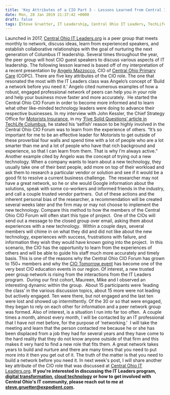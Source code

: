 ```yaml
---
title: 'Key Attributes of a CIO Part 3 - Lessons Learned from Central IT Leaders.org'
date: Mon, 28 Jan 2019 21:37:42 +0000
draft: false
tags: [Steve Gruetter, IT Leadership, Central Ohio IT Leaders, TechLife Columbus, Central Ohio CIO Forum, John Kessler, Motorists Insurance]
---
```


Launched in 2017, [Central Ohio IT Leaders.org](https://itleaders.org/central-ohio/) is a peer group that meets monthly to network, discuss ideas, learn from experienced speakers, and establish collaborative relationships with the goal of nurturing the next generation of Columbus IT leadership. Several times throughout the year, the peer group will host CIO guest speakers to discuss various aspects of IT leadership. The following lesson learned is based off of my interpretation of a recent presentation by [Angelo Mazzocco](https://www.linkedin.com/in/angelomazzocco/), CIO of [Central Ohio Primary Care](https://www.copcp.com/)[](https://www.copcp.com/) (COPC). There are five key attributes of the CIO role. The one that resonated the most with the IT Leaders class was Angelo’s concept of ‘Build a network before you need it.' Angelo cited numerous examples of how a robust, engaged professional network of peers can help you in your role and help your business move faster and more accurately.  He started the Central Ohio CIO Forum in order to become more informed and to learn what other like-minded technology leaders were doing to advance their respective businesses. In my interview with John Kessler, the Chief Strategy Office for [Motorists Insurance](https://www.motoristsinsurancegroup.com/), in my [‘Five Solid Questions’ article in TechLife Columbus](http://www.techlifecolumbus.com/misc/five-solid-questions-with-john-kessler-cio-motorists-insurance-group/), he stated his ‘selfish’ reason to be highly involved in the Central Ohio CIO Forum was to learn from the experience of others. “It’s so important for me to be an effective leader for Motorists to get outside of these proverbial four walls and spend time with a lot of people who are a lot smarter than me and a lot of people who have that rich background and experience, so that I can learn from them. That is why I’m always active.” Another example cited by Angelo was the concept of trying out a new technology. When a company wants to learn about a new technology, they usually take one of their best people, add more on top of their workload and ask them to research a particular vendor or solution and see if it would be a good fit to resolve a current business challenge.  The researcher may not have a great network, so he or she would Google information about the solutions, speak with some co-workers and informed friends in the industry, and call a couple trusted vendor partners.  Out of these actions and the inherent personal bias of the researcher, a recommendation will be created several weeks later and the firm may or may not choose to implement the new technology. Compare this method to how the members of the Central Ohio CIO Forum will often start this type of project.  One of the CIOs will send out a message to the closed group over email, asking them about experiences with a new technology.  Within a couple days, several members will chime in on what they did and did not like about the new technology, experiences with success, frustrations with failure, and information they wish they would have known going into the project.  In this scenario, the CIO has the opportunity to learn from the experiences of others and will be able to guide his staff much more accurately and timely basis. This is one of the reasons why the Central Ohio CIO Forum has grown to 150+ members and why the [CIO Tomorrow event](http://cio-tomorrow.com/) has become one of the very best CIO education events in our region. Of interest, a new trusted peer group network is rising from the interactions from the IT Leaders program.  During our first cohort, Maureen, Mike and I observed an interesting dynamic within the group.  About 15 participants were ‘leading the class’ in the various discussion topics, about 15 more were not leading but actively engaged. Ten were there, but not engaged and the last ten were lost and showed up intermittently. Of the 30 or so that were engaged, they began to rely on each other for information and a peer network group was formed. Also of interest, is a situation I run into far too often.  A couple times a month, almost every month, I will be contacted by an IT professional that I have not met before, for the purpose of ‘networking.'  I will take the meeting and learn that the person contacted me because he or she has been displaced from a job they had for several years and they have come to the hard reality that they do not know anyone outside of that firm and this makes it very hard to find a new role that fits them. A great network takes years to build and nurture and there are many times that you need to put more into it then you get out of it. The truth of the matter is that you need to build a network before you need it. In next week's post, I will share another key attribute of the CIO role that was discussed at [Central Ohio IT Leaders.org](https://itleaders.org/central-ohio/). **If you're interested in discussing the IT Leaders program, [digital transformation](https://www.expedient.com/blog/is-your-organization-continuousnext/), [cloud technology](https://www.expedient.com/services/infrastructure-as-a-service/cloud/) or how to get involved with Central Ohio's IT community, please reach out to me at [steve.gruetter@expedient.com](mailto:steve.gruetter@expedient.com).**